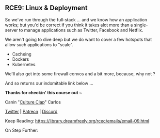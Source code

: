 ## RCE9: Linux & Deployment

So we've run through the full-stack ... and we know how an application works; but you'd be correct if you think it takes alot more than a single-server to manage applications such as Twitter, Facebook and Netflix.

We aren't going to dive deep but we do want to cover a few hotspots that allow such applications to "scale".

-   Cacheing
-   Dockers
-   Kubernetes

We'll also get into some firewall convos and a bit more, because, why not ?

And so returns our indomitable link below ...

**Thanks for checkin' this course out ~**

Canin "[Culture Clap](//ghost.cultureclap.com)" Carlos

[Twitter](//twitter.com/CultureClap) | [Patreon](//patreon.com/CultureClap) | [Discord](https://discord.gg/bwMRRbs "https://discord.gg/bwMRRbs")

Keep Reading: https://library.dreamfreely.org/rcec/emails/email-09.html

On Step Further: 